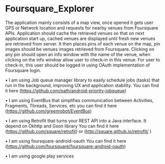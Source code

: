 Foursquare_Explorer
===================

The application mainly consists of a map view, once opened it gets user GPS or Network location and requests for nearby venues from Foursquare APIs. Application should cache the retrieved venues so that on next application start up, cached venues are displayed until fresh new venues are retrieved from server. It then places pins of each venue on the map, pin images should be venues images retrieved from Foursquare. Clicking on any pin should open an info window with the name of the venue, when clicking on the info window allow user to check-in in this venue.  For user to check-in, this user should be logged in using  OAuth implementation of Foursquare login. 

•	I am using Job queue manager library to easily schedule jobs (tasks) that run in the background, improving UX and application stability. You can find it here (https://github.com/path/android-priority-jobqueue)  

•	I am using EventBus that simplifies communication between Activities, Fragments, Threads, Services, etc you can find it here (https://github.com/greenrobot/EventBus)  

•	I am using Retrofit that turns your REST API into a Java interface. It depend on Okhttp and Gson library  You can find it here (https://github.com/square/retrofit) or (http://square.github.io/retrofit/ ) 

•	I am using foursquare-android-oauth You can find it here (https://github.com/foursquare/foursquare-android-oauth)  

•	I am  using google play services
